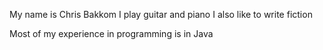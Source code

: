 My name is Chris Bakkom
I play guitar and piano
I also like to write fiction

Most of my experience in programming is in Java